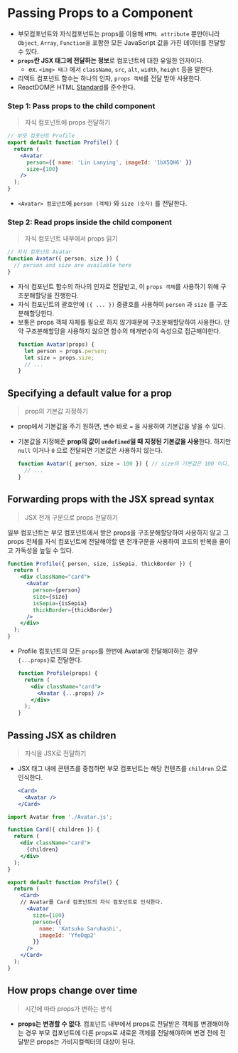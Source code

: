 # Passing Props to a Component

- 부모컴포넌트와 자식컴포넌트는 props를 이용해 `HTML attribute` 뿐만아니라 `Object`, `Array`, `Function을` 포함한 모든 JavaScript 값을 가진 데이터를 전달할 수 있다.
- **`props`란 JSX 태그에 전달하는 정보**로 컴포넌트에 대한 유일한 인자이다.
  - ex. `<img> 태그` 에서 `className`, `src`, `alt`, `width`, `height` 등을 말한다.
- 리액트 컴포넌트 함수는 하나의 인자, `props 객체`를 전달 받아 사용한다.
- ReactDOM은 HTML [Standard](https://html.spec.whatwg.org/multipage/)를 준수한다.


### Step 1: Pass props to the child component
> 자식 컴포넌트에 props 전달하기

```jsx
// 부모 컴포넌트 Profile
export default function Profile() {
  return (
    <Avatar
      person={{ name: 'Lin Lanying', imageId: '1bX5QH6' }}
      size={100}
    />
  );
}
```
- `<Avatar> 컴포넌트`에 `person (객체)` 와 `size (숫자)` 를 전달한다.

### Step 2: Read props inside the child component
> 자식 컴포넌트 내부에서 props 읽기

```jsx
// 자식 컴포넌트 Avatar
function Avatar({ person, size }) {
  // person and size are available here
}
```
- 자식 컴포넌트 함수의 하나의 인자로 전달받고, 이 `props 객체`를 사용하기 위해 구조분해할당을 진행한다.
- 자식 컴포넌트의 괄호안에 `({ ... })` 중괄호를 사용하여 `person` 과 `size` 를 구조분해할당한다.
- 보통은 props 객체 자체를 필요로 하지 않기때문에 구조분해할당하여 사용한다. 만약 구조분해할당을 사용하지 않으면 함수의 매개변수의 속성으로 접근해야한다.
  ```jsx
  function Avatar(props) {
    let person = props.person;
    let size = props.size;
    // ...
  }
  ```

## Specifying a default value for a prop
> prop의 기본값 지정하기

- prop에서 기본값을 주기 원하면, 변수 바로 `=` 을 사용하여 기본값을 넣을 수 있다.
- 기본값을 지정해준 **prop의 값이 `undefined`일 때 지정된 기본값을 사용**한다. 하지만 `null` 이거나 `0` 으로 전달되면 기본값은 사용하지 않는다.

  ```jsx
  function Avatar({ person, size = 100 }) { // size의 기본값은 100 이다.
    // ...
  }
  ```


## Forwarding props with the JSX spread syntax
> JSX 전개 구문으로 props 전달하기

일부 컴포넌트는 부모 컴포넌트에서 받은 props을 구조분해할당하여 사용하지 않고 그 props 전체를 자식 컴포넌트에 전달해야할 땐 전개구문을 사용하여 코드의 반복을 줄이고 가독성을 높일 수 있다.

```jsx
function Profile({ person, size, isSepia, thickBorder }) {
  return (
    <div className="card">
      <Avatar
        person={person}
        size={size}
        isSepia={isSepia}
        thickBorder={thickBorder}
      />
    </div>
  );
}
```
- Profile 컴포넌트의 모든 `props`를 한번에 Avatar에 전달해야하는 경우 `{...props}`로 전달한다.
  ```jsx
  function Profile(props) {
    return (
      <div className="card">
        <Avatar {...props} />
      </div>
    );
  }
  ```

## Passing JSX as children
> 자식을 JSX로 전달하기

- JSX 태그 내에 콘텐츠를 중첩하면 부모 컴포넌트는 해당 컨텐츠를 `children` 으로 인식한다.
    ```jsx
    <Card>
      <Avatar />
    </Card>
    ```


```jsx
import Avatar from './Avatar.js';

function Card({ children }) {
  return (
    <div className="card">
      {children}
    </div>
  );
}

export default function Profile() {
  return (
    <Card>
    // Avatar를 Card 컴포넌트의 자식 컴포넌트로 인식한다.
      <Avatar
        size={100}
        person={{
          name: 'Katsuko Saruhashi',
          imageId: 'YfeOqp2'
        }}
      />
    </Card>
  );
}
```

## How props change over time
> 시간에 따라 props가 변하는 방식

- **props는 변경할 수 없다**. 컴포넌트 내부에서 props로 전달받은 객체를 변경해야하는 경우 부모 컴포넌트에 다른 props로 새로운 객체를 전달해야하며 변경 전에 전달받은 props는 가비지컬렉터의 대상이 된다.